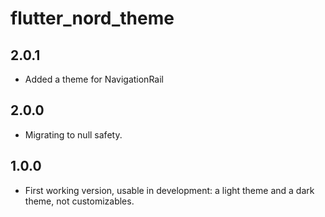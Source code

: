 # flutter_nord_theme

## 2.0.1
* Added a theme for NavigationRail

## 2.0.0
* Migrating to null safety.

## 1.0.0
* First working version, usable in development: a light theme and a dark theme, not customizables.
